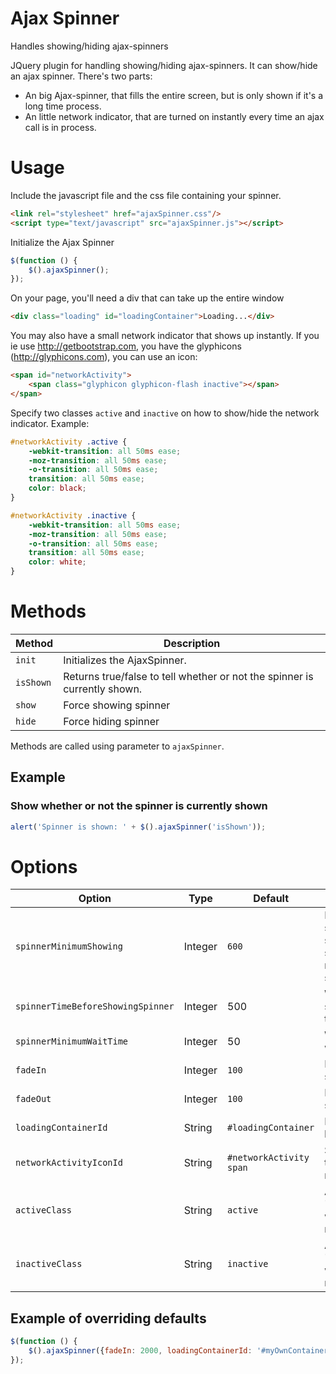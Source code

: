 # Ajax Spinner
Handles showing/hiding ajax-spinners

JQuery plugin for handling showing/hiding ajax-spinners.
It can show/hide an ajax spinner.
There's two parts:
- An big Ajax-spinner, that fills the entire screen, but is only shown if it's a long time process.
- An little network indicator, that are turned on instantly every time an ajax call is in process.

# Usage
Include the javascript file and the css file containing your spinner.

```html
<link rel="stylesheet" href="ajaxSpinner.css"/>
<script type="text/javascript" src="ajaxSpinner.js"></script>

```

Initialize the Ajax Spinner

```javascript
$(function () {
    $().ajaxSpinner();
});
```

On your page, you'll need a div that can take up the entire window
```html
<div class="loading" id="loadingContainer">Loading...</div>
```

You may also have a small network indicator that shows up instantly.
If you ie use http://getbootstrap.com, you have the glyphicons (http://glyphicons.com), 
you can use an icon:

```html
<span id="networkActivity">
    <span class="glyphicon glyphicon-flash inactive"></span>
</span>
```

Specify two classes `active` and `inactive` on how to show/hide the network indicator.
Example:
```css
#networkActivity .active {
	-webkit-transition: all 50ms ease;
	-moz-transition: all 50ms ease;
	-o-transition: all 50ms ease;
	transition: all 50ms ease;
	color: black;
}

#networkActivity .inactive {
	-webkit-transition: all 50ms ease;
	-moz-transition: all 50ms ease;
	-o-transition: all 50ms ease;
	transition: all 50ms ease;
	color: white;
}
```

# Methods

Method | Description
------ | -----------
`init` | Initializes the AjaxSpinner.
`isShown` | Returns true/false to tell whether or not the spinner is currently shown.
`show` | Force showing spinner
`hide` | Force hiding spinner

Methods are called using parameter to `ajaxSpinner`.

## Example

### Show whether or not the spinner is currently shown

```javascript
alert('Spinner is shown: ' + $().ajaxSpinner('isShown'));
```

# Options

Option | Type | Default | Description
------ | ---- | ------- | -----------
`spinnerMinimumShowing` | Integer | `600` | Minimum time in ms to show spinner. If we've started to show the spinner, this is the minimum time it's shown.
`spinnerTimeBeforeShowingSpinner` | Integer | 500 | We won't show spinner before this time (in ms) is passed.
`spinnerMinimumWaitTime` | Integer | 50 | When waiting, don't wait less than this.
`fadeIn` | Integer | `100` | Fade in time for spinner.
`fadeOut` | Integer | `100` | Fade out time for spinner.
`loadingContainerId` | String | `#loadingContainer` | Id for loadingContainer.
`networkActivityIconId` | String | `#networkActivity span` | Selector for small icon that quickly shows network activity.
`activeClass` | String | `active`| Added class for 'networkActivityIconId' when network there's network activity.
`inactiveClass` | String | `inactive` | Added class for 'networkActivityIconId' when network there's no network activity.

## Example of overriding defaults

```javascript
$(function () {
    $().ajaxSpinner({fadeIn: 2000, loadingContainerId: '#myOwnContainer'});
});
```
